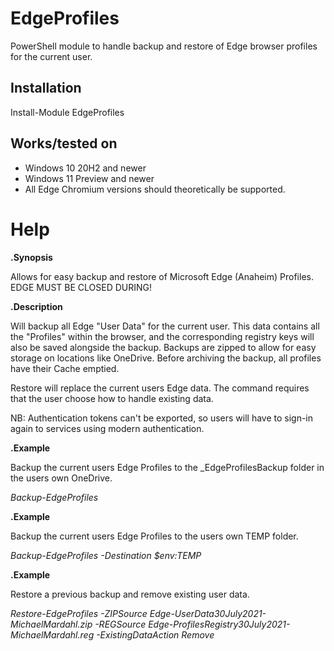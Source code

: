 # EdgeProfiles
PowerShell module to handle backup and restore of Edge browser profiles for the current user.

## Installation
Install-Module EdgeProfiles

## Works/tested on
- Windows 10 20H2 and newer
- Windows 11 Preview and newer
- All Edge Chromium versions should theoretically be supported.

# Help

**.Synopsis**

  Allows for easy backup and restore of Microsoft Edge (Anaheim) Profiles.
  EDGE MUST BE CLOSED DURING!

**.Description**

  Will backup all Edge "User Data" for the current user. This data contains all the "Profiles" within the browser, and the corresponding registry keys will also be saved alongside the backup.
  Backups are zipped to allow for easy storage on locations like OneDrive.
  Before archiving the backup, all profiles have their Cache emptied.

  Restore will replace the current users Edge data. The command requires that the user choose how to handle existing data.

  NB: Authentication tokens can't be exported, so users will have to sign-in again to services using modern authentication.

 **.Example**
 
   Backup the current users Edge Profiles to the \_EdgeProfilesBackup folder in the users own OneDrive.
   
   *Backup-EdgeProfiles*

 **.Example**
 
   Backup the current users Edge Profiles to the users own TEMP folder.
   
   *Backup-EdgeProfiles -Destination $env:TEMP*

 **.Example**
 
   Restore a previous backup and remove existing user data.
   
   *Restore-EdgeProfiles -ZIPSource Edge-UserData30July2021-MichaelMardahl.zip -REGSource Edge-ProfilesRegistry30July2021-MichaelMardahl.reg -ExistingDataAction Remove*
